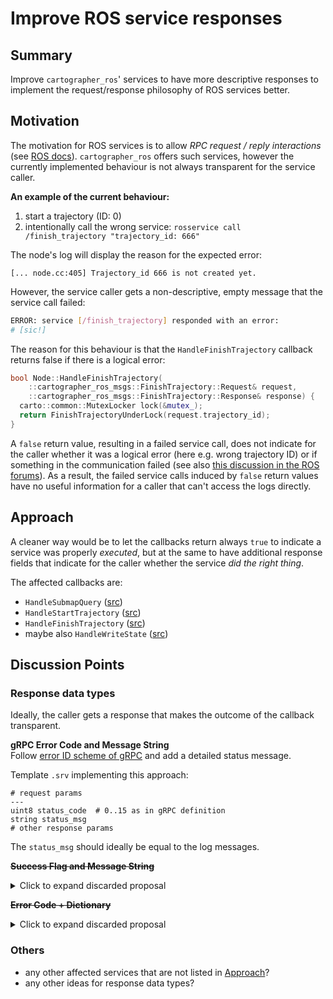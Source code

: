 # Improve ROS service responses

## Summary
[summary]: #summary

Improve `cartographer_ros`' services to have more descriptive responses to implement the request/response philosophy of ROS services better.

## Motivation
[motivation]: #motivation

The motivation for ROS services is to allow *RPC request / reply interactions* (see [ROS docs](http://wiki.ros.org/Services)).
`cartographer_ros` offers such services, however the currently implemented behaviour is not always transparent for the service caller.

**An example of the current behaviour:**
1. start a trajectory (ID: 0)
2. intentionally call the wrong service: `rosservice call /finish_trajectory "trajectory_id: 666"`

The node's log will display the reason for the expected error:
```
[... node.cc:405] Trajectory_id 666 is not created yet.
```
However, the service caller gets a non-descriptive, empty message that the service call failed:
```bash
ERROR: service [/finish_trajectory] responded with an error: 
# [sic!]
```

The reason for this behaviour is that the `HandleFinishTrajectory` callback returns false if there is a logical error:
```cpp
bool Node::HandleFinishTrajectory(
    ::cartographer_ros_msgs::FinishTrajectory::Request& request,
    ::cartographer_ros_msgs::FinishTrajectory::Response& response) {
  carto::common::MutexLocker lock(&mutex_);
  return FinishTrajectoryUnderLock(request.trajectory_id);
}
```

A `false` return value, resulting in a failed service call, does not indicate for the caller whether it was a logical error (here e.g. wrong trajectory ID) or if something in the communication failed (see also [this discussion in the ROS forums](https://answers.ros.org/question/268051/why-isnt-the-response-filled-if-my-service-returns-false/?answer=268100#post-id-268100)).
As a result, the failed service calls induced by `false` return values have no useful information for a caller that can't access the logs directly.


## Approach
[approach]: #approach

A cleaner way would be to let the callbacks return always `true` to indicate a service was properly *executed*, but at the same to have additional response fields that indicate for the caller whether the service *did the right thing*.

The affected callbacks are:
* `HandleSubmapQuery` ([src](https://github.com/googlecartographer/cartographer_ros/blob/2538ac3e45ccaf553e956bbb7e745c26008460bf/cartographer_ros/cartographer_ros/node.cc#L129))
* `HandleStartTrajectory` ([src](https://github.com/googlecartographer/cartographer_ros/blob/2538ac3e45ccaf553e956bbb7e745c26008460bf/cartographer_ros/cartographer_ros/node.cc#L427))
* `HandleFinishTrajectory` ([src](https://github.com/googlecartographer/cartographer_ros/blob/2538ac3e45ccaf553e956bbb7e745c26008460bf/cartographer_ros/cartographer_ros/node.cc#L485))
* maybe also `HandleWriteState` ([src](https://github.com/googlecartographer/cartographer_ros/blob/2538ac3e45ccaf553e956bbb7e745c26008460bf/cartographer_ros/cartographer_ros/node.cc#L492))

## Discussion Points
[discussion]: #discussion

### Response data types

Ideally, the caller gets a response that makes the outcome of the callback transparent.

**gRPC Error Code and Message String** <br>
Follow [error ID scheme of gRPC](https://developers.google.com/maps-booking/reference/grpc-api/status_codes) and add a detailed status message.

Template `.srv` implementing this approach:
```
# request params
---
uint8 status_code  # 0..15 as in gRPC definition
string status_msg
# other response params
```

The `status_msg` should ideally be equal to the log messages.

~~**Success Flag and Message String**~~
<details>
<summary>Click to expand discarded proposal</summary>
* pro:
  * easy to implement
  * boolean flag clearly indicates success / failure
  * message easy to interpret for user
* contra:
  * calling code might not be able to interpret the message
</details>

~~**Error Code + Dictionary**~~ <br>
<details>
<summary>Click to expand discarded proposal</summary>
A numeric return value which can be used to look up the detailed error description in a common error dictionary.
Alternatively, [enum-like behaviour](https://answers.ros.org/question/9427/enum-in-msg/?answer=105806#post-id-105806) could be implemented in the message definition.
* pro:
  * easy to implement
  * service caller can look up errors from the dictionary without knowing the intrinsic behaviour of the callback, e.g. for logging
* contra:
  * error dictionaries of the caller and the handling node must not diverge
</details>


### Others

* any other affected services that are not listed in [Approach](#approach)?
* any other ideas for response data types?


